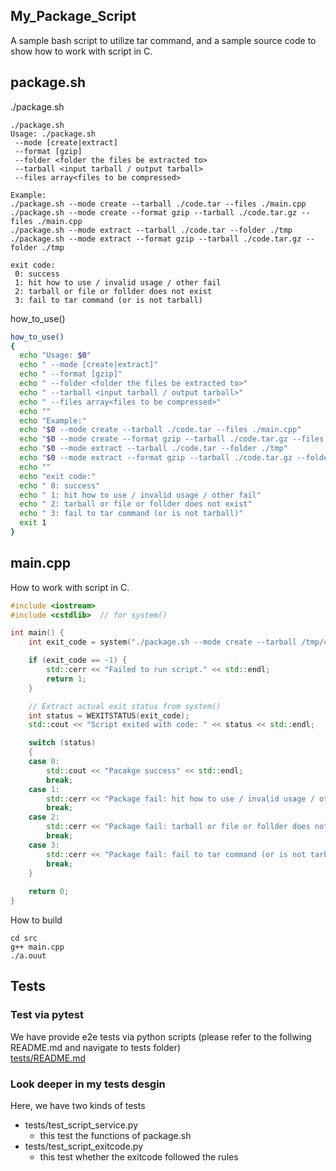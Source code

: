 ## My_Package_Script
A sample bash script to utilize tar command, and a sample source code to show how to work with script in C. 

## package.sh
./package.sh
```console
./package.sh
Usage: ./package.sh
 --mode [create|extract]
 --format [gzip]
 --folder <folder the files be extracted to>
 --tarball <input tarball / output tarball>
 --files array<files to be compressed>

Example:
./package.sh --mode create --tarball ./code.tar --files ./main.cpp
./package.sh --mode create --format gzip --tarball ./code.tar.gz --files ./main.cpp
./package.sh --mode extract --tarball ./code.tar --folder ./tmp
./package.sh --mode extract --format gzip --tarball ./code.tar.gz --folder ./tmp

exit code:
 0: success
 1: hit how to use / invalid usage / other fail
 2: tarball or file or follder does not exist
 3: fail to tar command (or is not tarball)
```
how_to_use()
```bash
how_to_use()
{
  echo "Usage: $0"
  echo " --mode [create|extract]"
  echo " --format [gzip]"
  echo " --folder <folder the files be extracted to>"
  echo " --tarball <input tarball / output tarball>"
  echo " --files array<files to be compressed>"
  echo ""
  echo "Example:"
  echo "$0 --mode create --tarball ./code.tar --files ./main.cpp"
  echo "$0 --mode create --format gzip --tarball ./code.tar.gz --files ./main.cpp"
  echo "$0 --mode extract --tarball ./code.tar --folder ./tmp"
  echo "$0 --mode extract --format gzip --tarball ./code.tar.gz --folder ./tmp"
  echo ""
  echo "exit code:"
  echo " 0: success"
  echo " 1: hit how to use / invalid usage / other fail"
  echo " 2: tarball or file or follder does not exist"
  echo " 3: fail to tar command (or is not tarball)"
  exit 1
}
```

## main.cpp
How to work with script in C.
```C++
#include <iostream>
#include <cstdlib>  // for system()

int main() {
    int exit_code = system("./package.sh --mode create --tarball /tmp/code.tar --files ./main.cpp");

    if (exit_code == -1) {
        std::cerr << "Failed to run script." << std::endl;
        return 1;
    }

    // Extract actual exit status from system()
    int status = WEXITSTATUS(exit_code);
    std::cout << "Script exited with code: " << status << std::endl;

    switch (status)
    {
    case 0:
        std::cout << "Pacakge success" << std::endl;
        break;
    case 1:
        std::cerr << "Package fail: hit how to use / invalid usage / other fail" << std::endl;
        break;
    case 2:
        std::cerr << "Package fail: tarball or file or follder does not exist" << std::endl;
        break;
    case 3:
        std::cerr << "Package fail: fail to tar command (or is not tarball)" << std::endl;
        break;
    }
  
    return 0;
}
```
How to build
```console
cd src
g++ main.cpp
./a.ouut
```

## Tests

### Test via pytest
We have provide e2e tests via python scripts (please refer to the follwing README.md and navigate to tests folder)
\
[tests/README.md](tests/README.md)

### Look deeper in my tests desgin
Here, we have two kinds of tests
- tests/test_script_service.py
    - this test the functions of package.sh
- tests/test_script_exitcode.py
    - this test whether the exitcode followed the rules
